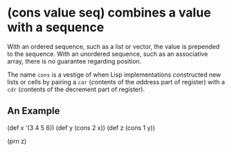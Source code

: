 # (cons value seq) combines a value with a sequence
With an ordered sequence, such as a list or vector, the value is prepended to the sequence. With an unordered sequence, such as an associative array, there is no guarantee regarding position.

The name `cons` is a vestige of when Lisp implementations *cons*tructed new lists or cells by pairing a `car` (*c*ontents of the *a*ddress part of *r*egister) with a `cdr` (*c*ontents of the *d*ecrement part of *r*egister).

## An Example

  (def x '(3 4 5 6))
  (def y (cons 2 x))
  (def z (cons 1 y))
  
  (prn z)
